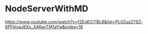 # NodeServerWithMD
https://www.youtube.com/watch?v=f2EqECiTBL8&list=PL0Zuz27SZ-6PFkIxaJ6Xx_X46avTM1aYw&index=16
